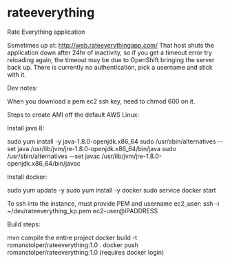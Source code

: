rateeverything
==============

Rate Everything application

Sometimes up at: http://web.rateeverythingapp.com/
That host shuts the application down after 24hr of inactivity, so if you get a timeout error try reloading again, the timeout may be due to OpenShift bringing the server back up.
There is currently no authentication, pick a username and stick with it. 

Dev notes:

When you download a pem ec2 ssh key, need to chmod 600 on it.

Steps to create AMI off the default AWS Linux:

Install java 8:

sudo yum install -y java-1.8.0-openjdk.x86_64
sudo /usr/sbin/alternatives --set java /usr/lib/jvm/jre-1.8.0-openjdk.x86_64/bin/java
sudo /usr/sbin/alternatives --set javac /usr/lib/jvm/jre-1.8.0-openjdk.x86_64/bin/javac

Install docker:

sudo yum update -y
sudo yum install -y docker
sudo service docker start

To ssh into the instance, must provide PEM and username ec2_user:
ssh -i ~/dev/rateeverything_kp.pem ec2-user@IPADDRESS

Build steps:

mvn compile the entire project
docker build -t romanstolper/rateeverything:1.0 .
docker push romanstolper/rateeverything:1.0 (requires docker login)